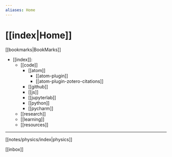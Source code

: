 ```yaml
---
aliases: Home
---
```


# [[index|Home]]

[[bookmarks|BookMarks]]

- [[index]]:
	- [[code]]
		- [[atom]]
			- [[atom-plugin]]
			- [[atom-plugin-zotero-citations]]
		- [[github]]
		- [[js]]
		- [[jupyterlab]]
		- [[python]]
		- [[pycharm]]
	- [[research]]
	- [[learning]]
	- [[resources]]

---
[[notes/physics/index|physics]]

[[inbox]] 